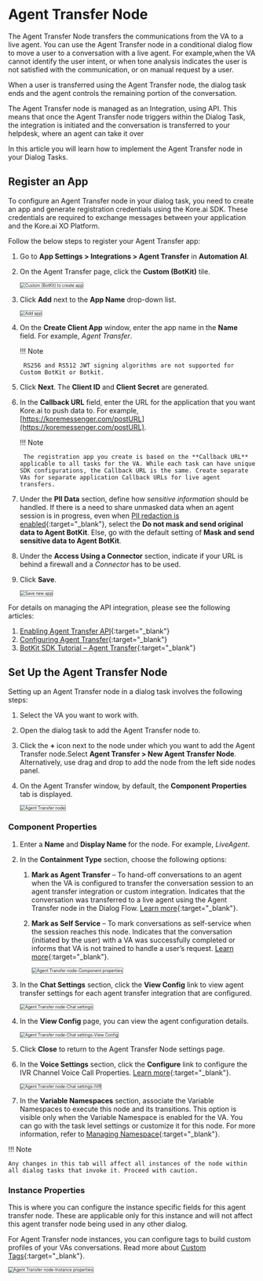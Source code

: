 # Agent Transfer Node

The Agent Transfer Node transfers the communications from the VA to a live agent. You can use the Agent Transfer node in a conditional dialog flow to move a user to a conversation with a live agent. For example,when  the VA cannot identify the user intent, or when tone analysis indicates the user is not satisfied with the communication, or on manual request by a user.

When a user is transferred using the Agent Transfer node, the dialog task ends and the agent controls the remaining portion of the conversation. 

The Agent Transfer node is managed as an Integration, using API. This means that once the Agent Transfer node triggers within the Dialog Task, the integration is initiated and the conversation is transferred to your helpdesk, where an agent can take it over

In this article you will learn how to implement the Agent Transfer node in your Dialog Tasks. 


## Register an App

To configure an Agent Transfer node in your dialog task, you need to create an app and generate registration credentials using the Kore.ai SDK. These credentials are required to exchange messages between your application and the Kore.ai XO Platform.

Follow the below steps to register your Agent Transfer app:

1. Go to **App Settings > Integrations > Agent Transfer** in **Automation AI**.
2. On the Agent Transfer page, click the **Custom (BotKit)** tile.

    <img src="../images/agent-transfer-node-img1-custom-botkit.png" alt="Custom (BotKit) to create app" title="Custom (BotKit) to create app" style="border:1px solid gray; zoom:60%;">
    
3. Click **Add** next to the **App Name** drop-down list.

    <img src="../images/add-app.png" alt="Add app" title="Add app" style="border:1px solid gray; zoom:60%;">

3. On the **Create Client App** window, enter the app name in the **Name** field. For example, _Agent Transfer_.

    !!! Note
    
        RS256 and RS512 JWT signing algorithms are not supported for Custom BotKit or Botkit.

4. Click **Next**. The **Client ID** and **Client Secret** are generated.
5. In the **Callback URL** field, enter the URL for the application that you want Kore.ai to push data to. For example, [https://koremessenger.com/postURL](https://koremessenger.com/postURL).

    !!! Note
    
        The registration app you create is based on the **Callback URL** applicable to all tasks for the VA. While each task can have unique SDK configurations, the Callback URL is the same. Create separate VAs for separate application Callback URLs for live agent transfers.

6. Under the **PII Data** section, define how _sensitive information_ should be handled. If there is a need to share unmasked data when an agent session is in progress, even when [PII redaction is enabled](../../../../../app-settings/advanced-settings/pii-data-masking){:target="_blank"}, select the **Do not mask and send original data to Agent BotKit**. Else, go with the default setting of **Mask and send sensitive data to Agent BotKit**.
7. Under the **Access Using a Connector** section, indicate if your URL is behind a firewall and a _Connector_ has to be used.
8. Click **Save**.

    <img src="../images/save-new-app.png" alt="Save new app" title="Save new app" style="border:1px solid gray; zoom:60%;">


For details on managing  the API integration, please see the following articles:

1. [Enabling Agent Transfer API](https://developer.kore.ai/docs/bots/api-guide/enabling-agent-transfer-api/){:target="_blank"}
2. [Configuring Agent Transfer](../../../../../app-settings/integrations/agents/how-to-configure-agent-transfer){:target="_blank"}
3. [BotKit SDK Tutorial – Agent Transfer](../../../../../sdk/tutorials/agent-transfer/){:target="_blank"}


## Set Up the Agent Transfer Node

Setting up an Agent Transfer node in a dialog task involves the following steps:

1. Select the VA you want to work with.
2. Open the dialog task to add the Agent Transfer node to.
3. Click the **+** icon next to the node under which you want to add the Agent Transfer node.Select **Agent Transfer > New Agent Transfer Node**. Alternatively, use drag and drop to add the node from the left side nodes panel.
4. On the Agent Transfer window, by default, the **Component Properties** tab is displayed.

    <img src="../images/agent-transfer-node-component-properties.png" alt="Agent Transfer node" title="Agent Transfer node" style="border:1px solid gray; zoom:60%;">


### Component Properties

1. Enter a **Name** and **Display Name** for the node. For example, _LiveAgent_.
2. In the **Containment Type** section, choose the following options:
    1. **Mark as Agent Transfer** –  To hand-off conversations to an agent when the VA is configured to transfer the conversation session to an agent transfer integration or custom integration. Indicates that the conversation was transferred to a live agent using the Agent Transfer node in the Dialog Flow. [Learn more](../../../../../app-settings/integrations/agents/agent-transfer-integrations){:target="_blank"}.
    2. **Mark as Self Service** – To mark conversations as self-service when the session reaches this node. Indicates that the conversation (initiated by the user) with a VA was successfully completed or informs that VA is not trained to handle a user’s request. [Learn more](../../../../../analytics/automation/conversations-history/#conversations-history-dashboard){:target="_blank"}.

        <img src="../images/agent-transfer-node-component-properties-panel.png" alt="Agent Transfer node-Component properties" title="Agent Transfer node-Component properties" style="border:1px solid gray; zoom:60%;">

3. In the **Chat Settings** section, click the **View Config** link to view agent transfer settings for each agent transfer integration that are configured.

    <img src="../images/agent-transfer-node-chat-settings.png" alt="Agent Transfer node-Chat settings" title="Agent Transfer node-Chat settings" style="border:1px solid gray; zoom:60%;">

4. In the **View Config** page, you can view the agent configuration details.

    <img src="../images/agent-transfer-node-chat-settings-view-config.png" alt="Agent Transfer node-Chat settings-View Config" title="Agent Transfer node-Chat settings-View Config" style="border:1px solid gray; zoom:60%;">

5. Click **Close** to return to the Agent Transfer Node settings page.
6. In the **Voice Settings** section, click the **Configure** link to configure the IVR Channel Voice Call Properties. [Learn more](../../../../../channels/call-properties){:target="_blank"}.

    <img src="../images/agent-transfer-ivr-settings.png" alt="Agent Transfer node-Chat settings-IVR" title="Agent Transfer node-Chat settings-IVR" style="border:1px solid gray; zoom:60%;">

7. In the **Variable Namespaces** section, associate the Variable Namespaces to execute this node and its transitions. This option is visible only when the Variable Namespace is enabled for the VA. You can go with the task level settings or customize it for this node. For more information, refer to [Managing Namespace](../../../../../app-settings/managing-namespace){:target="_blank"}.

!!! Note

    Any changes in this tab will affect all instances of the node within all dialog tasks that invoke it. Proceed with caution.


### Instance Properties

This is where you can configure the instance specific fields for this agent transfer node. These are applicable only for this instance and will not affect this agent transfer node being used in any other dialog.

For Agent Transfer node instances, you can configure tags to build custom profiles of your VAs conversations. Read more about [Custom Tags](../../../../../analytics/automation/custom-dashboard/custom-meta-tags){:target="_blank"}.

<img src="../images/agent-transfer-node-instance-properties.png" alt="Agent Transfer node-Instance properties" title="Agent Transfer node-Instance properties" style="border:1px solid gray; zoom:60%;">